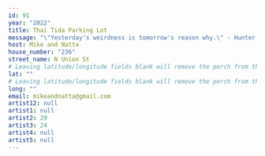 ```yaml
---
id: 91
year: "2022"
title: Thai Tida Parking Lot
message: "\"Yesterday's weirdness is tomorrow's reason why.\" - Hunter S Thompson "
host: Mike and Natta
house_number: "236"
street_name: N Union St
# Leaving latitude/longitude fields blank will remove the porch from the Porchfest map.
lat: ""
# Leaving latitude/longitude fields blank will remove the porch from the Porchfest map.
long: ""
email: mikeandnatta@gmail.com
artist12: null
artist1: null
artist2: 29
artist3: 24
artist4: null
artist5: null
---
```


